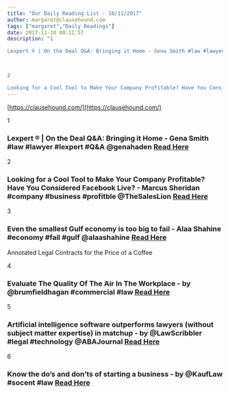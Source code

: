 ```yaml
---
title: "Our Daily Reading List - 10/11/2017"
author: margaret@clausehound.com
tags: ["margaret","Daily Readings"]
date: 2017-11-10 08:11:57
description: "1

Lexpert ® | On the Deal Q&A: Bringing it Home - Gena Smith #law #lawyer #lexpert #Q&A @genahaden Read Here



2

Looking for a Cool Tool to Make Your Company Profitable? Have You Considered Facebo..."
---
```


[https://clausehound.com/](https://clausehound.com/)

1

### Lexpert ® | On the Deal Q&A: Bringing it Home - Gena Smith #law #lawyer #lexpert #Q&A @genahaden [Read Here](http://www.lexpert.ca/article/bringing-it-home/?p=&amp;sitecode=lex)

2

### Looking for a Cool Tool to Make Your Company Profitable? Have You Considered Facebook Live? - Marcus Sheridan #company #business #profitble @TheSalesLion [Read Here](https://www.entrepreneur.com/article/304088)

3

### Even the smallest Gulf economy is too big to fail - Alaa Shahine #economy #fail #gulf @alaashahine [Read Here](https://www.bloomberg.com/professional/blog/even-smallest-gulf-economy-big-fail/)

Annotated Legal Contracts
for the Price of a Coffee

4

### Evaluate The Quality Of The Air In The Workplace - by @brumfieldhagan #commercial #law [Read Here](https://goo.gl/PHCsnt)

5

### Artificial intelligence software outperforms lawyers (without subject matter expertise) in matchup - by @LawScribbler #legal #technology @ABAJournal [Read Here](https://goo.gl/SSK8bF)

6

### Know the do’s and don’ts of starting a business - by @KaufLaw #socent #law [Read Here](https://goo.gl/di2SbM)